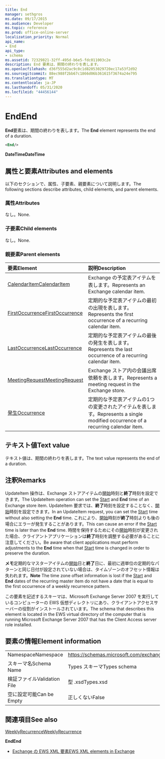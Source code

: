 ```yaml
---
title: End
manager: sethgros
ms.date: 09/17/2015
ms.audience: Developer
ms.topic: reference
ms.prod: office-online-server
localization_priority: Normal
api_name:
- End
api_type:
- schema
ms.assetid: 72329821-32ff-495d-b6e5-fdc011003c2e
description: End 要素は、期間の終わりを表します。
ms.openlocfilehash: d36f555d2ac9c0c1d82053029720ec17a53f2d92
ms.sourcegitcommit: 88ec988f2bb67c1866d06b361615f3674a24e795
ms.translationtype: MT
ms.contentlocale: ja-JP
ms.lasthandoff: 05/31/2020
ms.locfileid: "44456144"
---
```

# <a name="end"></a><span data-ttu-id="c6d38-103">End</span><span class="sxs-lookup"><span data-stu-id="c6d38-103">End</span></span>

<span data-ttu-id="c6d38-104">**End**要素は、期間の終わりを表します。</span><span class="sxs-lookup"><span data-stu-id="c6d38-104">The **End** element represents the end of a duration.</span></span> 
  
```xml
<End/>
```

 <span data-ttu-id="c6d38-105">**DateTime**</span><span class="sxs-lookup"><span data-stu-id="c6d38-105">**DateTime**</span></span>
## <a name="attributes-and-elements"></a><span data-ttu-id="c6d38-106">属性と要素</span><span class="sxs-lookup"><span data-stu-id="c6d38-106">Attributes and elements</span></span>

<span data-ttu-id="c6d38-107">以下のセクションで、属性、子要素、親要素について説明します。</span><span class="sxs-lookup"><span data-stu-id="c6d38-107">The following sections describe attributes, child elements, and parent elements.</span></span>
  
### <a name="attributes"></a><span data-ttu-id="c6d38-108">属性</span><span class="sxs-lookup"><span data-stu-id="c6d38-108">Attributes</span></span>

<span data-ttu-id="c6d38-109">なし。</span><span class="sxs-lookup"><span data-stu-id="c6d38-109">None.</span></span>
  
### <a name="child-elements"></a><span data-ttu-id="c6d38-110">子要素</span><span class="sxs-lookup"><span data-stu-id="c6d38-110">Child elements</span></span>

<span data-ttu-id="c6d38-111">なし。</span><span class="sxs-lookup"><span data-stu-id="c6d38-111">None.</span></span>
  
### <a name="parent-elements"></a><span data-ttu-id="c6d38-112">親要素</span><span class="sxs-lookup"><span data-stu-id="c6d38-112">Parent elements</span></span>

|<span data-ttu-id="c6d38-113">**要素**</span><span class="sxs-lookup"><span data-stu-id="c6d38-113">**Element**</span></span>|<span data-ttu-id="c6d38-114">**説明**</span><span class="sxs-lookup"><span data-stu-id="c6d38-114">**Description**</span></span>|
|:-----|:-----|
|[<span data-ttu-id="c6d38-115">CalendarItem</span><span class="sxs-lookup"><span data-stu-id="c6d38-115">CalendarItem</span></span>](calendaritem.md) <br/> |<span data-ttu-id="c6d38-116">Exchange の予定表アイテムを表します。</span><span class="sxs-lookup"><span data-stu-id="c6d38-116">Represents an Exchange calendar item.</span></span>  <br/> |
|[<span data-ttu-id="c6d38-117">FirstOccurrence</span><span class="sxs-lookup"><span data-stu-id="c6d38-117">FirstOccurrence</span></span>](firstoccurrence.md) <br/> |<span data-ttu-id="c6d38-118">定期的な予定表アイテムの最初の出現を表します。</span><span class="sxs-lookup"><span data-stu-id="c6d38-118">Represents the first occurrence of a recurring calendar item.</span></span>  <br/> |
|[<span data-ttu-id="c6d38-119">LastOccurrence</span><span class="sxs-lookup"><span data-stu-id="c6d38-119">LastOccurrence</span></span>](lastoccurrence.md) <br/> |<span data-ttu-id="c6d38-120">定期的な予定表アイテムの最後の発生を表します。</span><span class="sxs-lookup"><span data-stu-id="c6d38-120">Represents the last occurrence of a recurring calendar item.</span></span>  <br/> |
|[<span data-ttu-id="c6d38-121">MeetingRequest</span><span class="sxs-lookup"><span data-stu-id="c6d38-121">MeetingRequest</span></span>](meetingrequest.md) <br/> |<span data-ttu-id="c6d38-122">Exchange ストア内の会議出席依頼を表します。</span><span class="sxs-lookup"><span data-stu-id="c6d38-122">Represents a meeting request in the Exchange store.</span></span>  <br/> |
|[<span data-ttu-id="c6d38-123">発生</span><span class="sxs-lookup"><span data-stu-id="c6d38-123">Occurrence</span></span>](occurrence.md) <br/> |<span data-ttu-id="c6d38-124">定期的な予定表アイテムの1つの変更されたアイテムを表します。</span><span class="sxs-lookup"><span data-stu-id="c6d38-124">Represents a single modified occurrence of a recurring calendar item.</span></span>  <br/> |
   
## <a name="text-value"></a><span data-ttu-id="c6d38-125">テキスト値</span><span class="sxs-lookup"><span data-stu-id="c6d38-125">Text value</span></span>

<span data-ttu-id="c6d38-126">テキスト値は、期間の終わりを表します。</span><span class="sxs-lookup"><span data-stu-id="c6d38-126">The text value represents the end of a duration.</span></span>
  
## <a name="remarks"></a><span data-ttu-id="c6d38-127">注釈</span><span class="sxs-lookup"><span data-stu-id="c6d38-127">Remarks</span></span>

<span data-ttu-id="c6d38-128">UpdateItem 操作は、Exchange ストアアイテムの[開始](start.md)時刻と**終了**時刻を設定できます。</span><span class="sxs-lookup"><span data-stu-id="c6d38-128">The UpdateItem operation can set the [Start](start.md) and **End** time of an Exchange store item.</span></span> <span data-ttu-id="c6d38-129">UpdateItem 要求では、**終了**時刻を設定することなく、[開始](start.md)時刻を設定できます。</span><span class="sxs-lookup"><span data-stu-id="c6d38-129">In an UpdateItem request, you can set the [Start](start.md) time without also setting the **End** time.</span></span> <span data-ttu-id="c6d38-130">これにより、[開始](start.md)時刻が**終了**時刻よりも後の場合にエラーが発生することがあります。</span><span class="sxs-lookup"><span data-stu-id="c6d38-130">This can cause an error if the [Start](start.md) time is later than the **End** time.</span></span> <span data-ttu-id="c6d38-131">時間を保持するためにその[開始](start.md)時刻が変更された場合、クライアントアプリケーションは**終了**時刻を調整する必要があることに注意してください。</span><span class="sxs-lookup"><span data-stu-id="c6d38-131">Be aware that client applications must perform adjustments to the **End** time when that [Start](start.md) time is changed in order to preserve the duration.</span></span> 
  
 <span data-ttu-id="c6d38-132">**メモ**定期的なマスターアイテムの[開始](start.md)日と**終了**日に、最初に週単位の定期的なパターンと同じ日付が設定されていない場合は、タイムゾーンのオフセット情報は失われます。</span><span class="sxs-lookup"><span data-stu-id="c6d38-132">**Note** The time zone offset information is lost if the [Start](start.md) and **End** dates of the recurring master item do not have a date that is equal to the first occurrence of a weekly recurrence pattern.</span></span> 
  
<span data-ttu-id="c6d38-133">この要素を記述するスキーマは、Microsoft Exchange Server 2007 を実行しているコンピューターの EWS 仮想ディレクトリにあり、クライアントアクセスサーバーの役割がインストールされています。</span><span class="sxs-lookup"><span data-stu-id="c6d38-133">The schema that describes this element is located in the EWS virtual directory of the computer that is running Microsoft Exchange Server 2007 that has the Client Access server role installed.</span></span>
  
## <a name="element-information"></a><span data-ttu-id="c6d38-134">要素の情報</span><span class="sxs-lookup"><span data-stu-id="c6d38-134">Element information</span></span>

|||
|:-----|:-----|
|<span data-ttu-id="c6d38-135">Namespace</span><span class="sxs-lookup"><span data-stu-id="c6d38-135">Namespace</span></span>  <br/> |https://schemas.microsoft.com/exchange/services/2006/types  <br/> |
|<span data-ttu-id="c6d38-136">スキーマ名</span><span class="sxs-lookup"><span data-stu-id="c6d38-136">Schema Name</span></span>  <br/> |<span data-ttu-id="c6d38-137">Types スキーマ</span><span class="sxs-lookup"><span data-stu-id="c6d38-137">Types schema</span></span>  <br/> |
|<span data-ttu-id="c6d38-138">検証ファイル</span><span class="sxs-lookup"><span data-stu-id="c6d38-138">Validation File</span></span>  <br/> |<span data-ttu-id="c6d38-139">型 .xsd</span><span class="sxs-lookup"><span data-stu-id="c6d38-139">Types.xsd</span></span>  <br/> |
|<span data-ttu-id="c6d38-140">空に設定可能</span><span class="sxs-lookup"><span data-stu-id="c6d38-140">Can be Empty</span></span>  <br/> |<span data-ttu-id="c6d38-141">正しくない</span><span class="sxs-lookup"><span data-stu-id="c6d38-141">False</span></span>  <br/> |
   
## <a name="see-also"></a><span data-ttu-id="c6d38-142">関連項目</span><span class="sxs-lookup"><span data-stu-id="c6d38-142">See also</span></span>



[<span data-ttu-id="c6d38-143">WeeklyRecurrence</span><span class="sxs-lookup"><span data-stu-id="c6d38-143">WeeklyRecurrence</span></span>](weeklyrecurrence.md)
  
 <span data-ttu-id="c6d38-144">**End**</span><span class="sxs-lookup"><span data-stu-id="c6d38-144">**End**</span></span>


- [<span data-ttu-id="c6d38-145">Exchange の EWS XML 要素</span><span class="sxs-lookup"><span data-stu-id="c6d38-145">EWS XML elements in Exchange</span></span>](ews-xml-elements-in-exchange.md)


